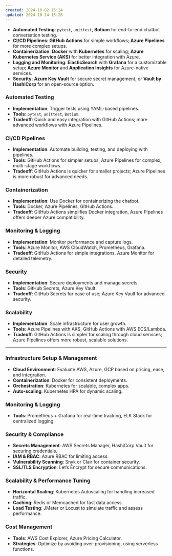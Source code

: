 ```yaml
---
created: 2024-10-02 15:24
updated: 2024-10-14 15:28
---
```

- **Automated Testing**: `pytest`, `unittest`, **Botium** for end-to-end chatbot conversation testing.
- **CI/CD Pipelines**: **GitHub Actions** for simple workflows; **Azure Pipelines** for more complex setups.
- **Containerization**: **Docker** with **Kubernetes** for scaling; **Azure Kubernetes Service (AKS)** for better integration with Azure.
- **Logging and Monitoring**: **ElasticSearch** with **Grafana** for a customizable setup; **Azure Monitor** and **Application Insights** for Azure-native services.
- **Security**: **Azure Key Vault** for secure secret management, or **Vault by HashiCorp** for an open-source option.

### **Automated Testing**
- **Implementation**: Trigger tests using YAML-based pipelines.
- **Tools**: `pytest`, `unittest`, `Botium`.
- **Tradeoff**: Quick and easy integration with GitHub Actions; more advanced workflows with Azure Pipelines.

### **CI/CD Pipelines**
- **Implementation**: Automate building, testing, and deploying with pipelines.
- **Tools**: GitHub Actions for simpler setups, Azure Pipelines for complex, multi-stage workflows.
- **Tradeoff**: GitHub Actions is quicker for smaller projects; Azure Pipelines is more robust for advanced needs.

### **Containerization**
- **Implementation**: Use Docker for containerizing the chatbot.
- **Tools**: Docker, Azure Pipelines, GitHub Actions.
- **Tradeoff**: GitHub Actions simplifies Docker integration, Azure Pipelines offers deeper Azure compatibility.

### **Monitoring & Logging**
- **Implementation**: Monitor performance and capture logs.
- **Tools**: Azure Monitor, AWS CloudWatch, Prometheus, Grafana.
- **Tradeoff**: GitHub Actions for simple integrations, Azure Monitor for detailed telemetry.

### **Security**
- **Implementation**: Secure deployments and manage secrets.
- **Tools**: GitHub Secrets, Azure Key Vault.
- **Tradeoff**: GitHub Secrets for ease of use; Azure Key Vault for advanced security.

### **Scalability**
- **Implementation**: Scale infrastructure for user growth.
- **Tools**: Azure Pipelines with AKS, GitHub Actions with AWS ECS/Lambda.
- **Tradeoff**: GitHub Actions is simpler for scaling through cloud services; Azure Pipelines offers more robust, scalable solutions.

---

### **Infrastructure Setup & Management**
- **Cloud Environment**: Evaluate AWS, Azure, GCP based on pricing, ease, and integration.
- **Containerization**: Docker for consistent deployments.
- **Orchestration**: Kubernetes for scalable, complex apps.
- **Auto-scaling**: Kubernetes HPA for dynamic scaling.

### **Monitoring & Logging**
- **Tools**: Prometheus + Grafana for real-time tracking, ELK Stack for centralized logging.

### **Security & Compliance**
- **Secrets Management**: AWS Secrets Manager, HashiCorp Vault for securing credentials.
- **IAM & RBAC**: Azure RBAC for limiting access.
- **Vulnerability Scanning**: Snyk or Clair for container security.
- **SSL/TLS Encryption**: Let’s Encrypt for secure communications.

### **Scalability & Performance Tuning**
- **Horizontal Scaling**: Kubernetes Autoscaling for handling increased traffic.
- **Caching**: Redis or Memcached for fast data access.
- **Load Testing**: JMeter or Locust to simulate traffic and assess performance.

### **Cost Management**
- **Tools**: AWS Cost Explorer, Azure Pricing Calculator.
- **Strategies**: Optimize by avoiding over-provisioning, using serverless functions.

